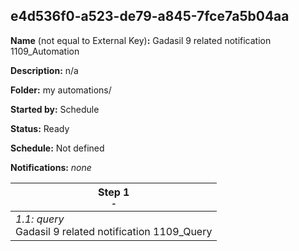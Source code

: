 ## e4d536f0-a523-de79-a845-7fce7a5b04aa

**Name** (not equal to External Key)**:** Gadasil 9 related notification 1109_Automation

**Description:** n/a

**Folder:** my automations/

**Started by:** Schedule

**Status:** Ready

**Schedule:** Not defined

**Notifications:** _none_


| Step 1<br>_<small>-</small>_ |
| --- |
| _1.1: query_<br>Gadasil 9 related notification 1109_Query |

